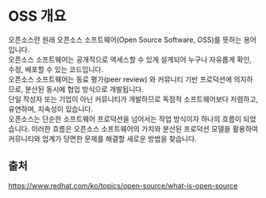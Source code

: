 # OSS 개요

오픈소스란 원래 오픈소스 소프트웨어(Open Source Software, OSS)를 뜻하는 용어입니다.   
오픈소스 소프트웨어는 공개적으로 액세스할 수 있게 설계되어 누구나 자유롭게 확인, 수정, 배포할 수 있는 코드입니다.   
오픈소스 소프트웨어는 동료 평가(peer review) 와 커뮤니티 기반 프로덕션에 의지하므로, 분산된 동시에 협업 방식으로 개발됩니다.   
단일 작성자 또는 기업이 아닌 커뮤니티가 개발하므로 독점적 소프트웨어보다 저렴하고, 유연하며, 지속성이 있습니다.   
오픈소스는 단순한 소프트웨어 프로덕션을 넘어서는 작업 방식이자 하나의 흐름이 되었습니다. 이러한 흐름은 오픈소스 소프트웨어의 가치와 분산된 프로덕션 모델을 활용하여 커뮤니티와 업계가 당면한 문제를 해결할 새로운 방법을 찾습니다.   

## 출처

 https://www.redhat.com/ko/topics/open-source/what-is-open-source
